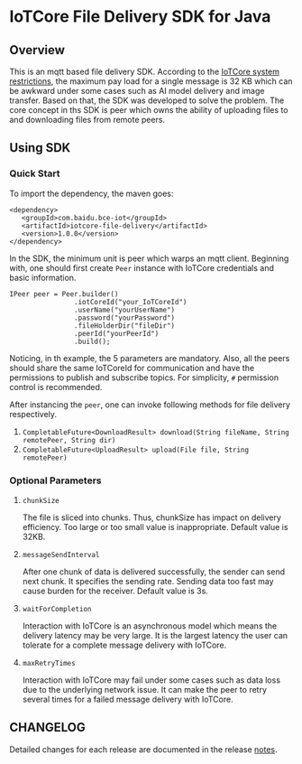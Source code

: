 # IoTCore File Delivery SDK for Java
## Overview
This is an mqtt based file delivery SDK. According to the [IoTCore system restrictions](https://cloud.baidu.com/doc/IoTCore/s/3k7o8yehh), 
the maximum pay load for a single message is 32 KB which can be awkward under some cases such as AI model delivery and image transfer. 
Based on that, the SDK was developed to solve the problem. The core concept in ths SDK is peer which owns the ability of uploading files to and downloading files from remote peers.

## Using SDK
### Quick Start
To import the dependency, the maven goes:
```$xslt
<dependency>
   <groupId>com.baidu.bce-iot</groupId>
   <artifactId>iotcore-file-delivery</artifactId>
   <version>1.0.0</version>
</dependency>
```
In the SDK, the minimum unit is peer which warps an mqtt client. Beginning with, one should first create `Peer` instance with IoTCore credentials and basic information.
```$xslt
IPeer peer = Peer.builder()
                .iotCoreId("your_IoTCoreId")
                .userName("yourUserName")
                .password("yourPassword")
                .fileHolderDir("fileDir")
                .peerId("yourPeerId")
                .build();
```
Noticing, in th example, the 5 parameters are mandatory. Also, all the peers should share the same IoTCoreId for communication and have the permissions to publish and subscribe topics. For simplicity, `#` permission control is recommended.

After instancing the `peer`, one can invoke following methods for file delivery respectively.
1. `CompletableFuture<DownloadResult> download(String fileName, String remotePeer, String dir)` 
2. `CompletableFuture<UploadResult> upload(File file, String remotePeer)`

### Optional Parameters
1. `chunkSize`

    The file is sliced into chunks. Thus, chunkSize has impact on delivery efficiency. Too large or too small value is inappropriate. Default value is 32KB.
2. `messageSendInterval`

    After one chunk of data is delivered successfully, the sender can send next chunk. It specifies the sending rate. Sending data too fast may cause burden for the receiver. Default value is 3s.
3. `waitForCompletion`

    Interaction with IoTCore is an asynchronous model which means the delivery latency may be very large. It is the largest latency the user can tolerate for a complete message delivery with IoTCore.
4. `maxRetryTimes`

   Interaction with IoTCore may fail under some cases such as data loss due to the underlying network issue. It can make the peer to retry several times for a failed message delivery with IoTCore.

## CHANGELOG
Detailed changes for each release are documented in the release [notes](./CHANGELOG.md).